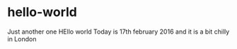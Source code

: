 # hello-world
Just another one
HEllo world 
Today is 17th february 2016 
and it is a bit chilly in London
